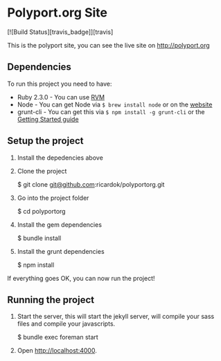 # Polyport.org Site
[![Build Status][travis_badge]][travis]

This is the polyport site, you can see the live site on http://polyport.org

## Dependencies

To run this project you need to have:

- Ruby 2.3.0 - You can use [RVM](http://rvm.io)
- Node - You can get Node via `$ brew install node` or on the [website](http://nodejs.org)
- grunt-cli - You can get this via `$ npm install -g grunt-cli` or the [Getting Started guide](http://gruntjs.com/getting-started)

## Setup the project

1. Install the depedencies above
1. Clone the project

      $ git clone git@github.com:ricardok/polyportorg.git

1. Go into the project folder

      $ cd polyportorg

1. Install the gem dependencies

      $ bundle install

1. Install the grunt dependencies

      $ npm install

If everything goes OK, you can now run the project!

## Running the project

1. Start the server, this will start the jekyll server, will compile your sass files and compile your javascripts.

      $ bundle exec foreman start

1. Open [http://localhost:4000](http://localhost:4000).
